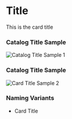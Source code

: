 # Title
<p>This is the card title</p>
<div id="accordion-help-modal">
  <h3>Catalog Title Sample</h3>
  <div class="modal-field-guide" >
    <img src="/images/m_title_1.png" alt="Catalog Title Sample 1">
  </div>
  <h3>Catalog Title Sample</h3>
  <div class="modal-field-guide" >
    <img src="/images/m_title_2.png" alt="Card Title Sample 2">
  </div>
  <h3>Naming Variants</h3>
  <div>
    <ul>
      <li>Card Title</li>
    </ul>
  </div>
</div>